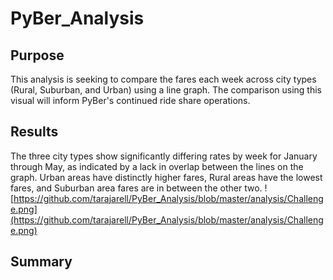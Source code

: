 # PyBer_Analysis

## Purpose
This analysis is seeking to compare the fares each week across city types (Rural, Suburban, and Urban) using a line graph. The comparison using this visual will inform PyBer's continued ride share operations.

## Results
The three city types show significantly differing rates by week for January through May, as indicated by a lack in overlap between the lines on the graph. Urban areas have distinctly higher fares, Rural areas have the lowest fares, and Suburban area fares are in between the other two.
![https://github.com/tarajarell/PyBer_Analysis/blob/master/analysis/Challenge.png](https://github.com/tarajarell/PyBer_Analysis/blob/master/analysis/Challenge.png)

## Summary
